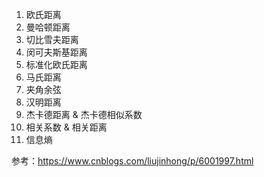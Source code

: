 1. 欧氏距离
2. 曼哈顿距离
3. 切比雪夫距离
4. 闵可夫斯基距离
5. 标准化欧氏距离
6. 马氏距离
7. 夹角余弦
8. 汉明距离
9. 杰卡德距离 & 杰卡德相似系数
10. 相关系数 & 相关距离
11. 信息熵





参考：https://www.cnblogs.com/liujinhong/p/6001997.html